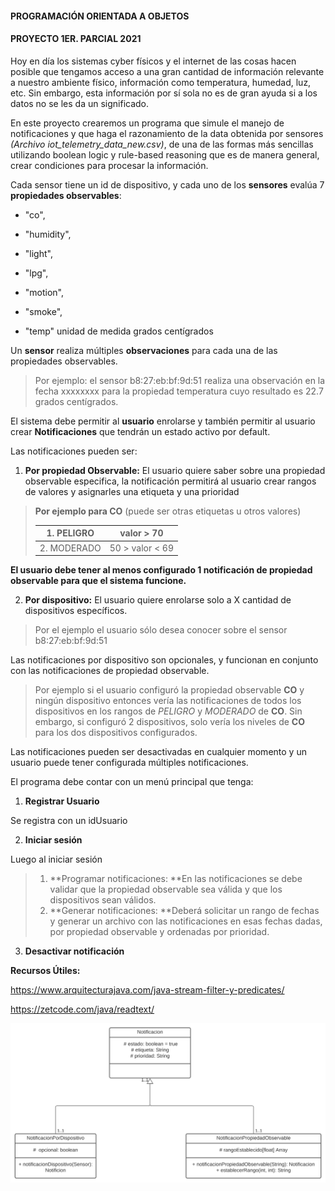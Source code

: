 #### PROGRAMACIÓN ORIENTADA A OBJETOS

#### PROYECTO 1ER. PARCIAL 2021

Hoy en día los sistemas cyber físicos y el internet de las cosas hacen posible que tengamos acceso a una gran cantidad de información relevante a nuestro ambiente físico, información como temperatura, humedad, luz, etc. Sin embargo, esta información por sí sola no es de gran ayuda si a los datos no se les da un significado. 

En este proyecto crearemos un programa que simule el manejo de notificaciones y que haga el razonamiento de la data obtenida por sensores *(Archivo iot_telemetry_data_new.csv)*, de una de las formas más sencillas utilizando boolean logic y rule-based reasoning que es de manera general, crear condiciones para procesar la información. 

Cada sensor tiene un id de dispositivo, y cada uno de los **sensores** evalúa 7  **propiedades observables**:

- "co",

- "humidity",

- "light",

- "lpg",

- "motion",

- "smoke",

- "temp" unidad de medida grados centígrados

Un **sensor** realiza múltiples **observaciones** para cada una de las propiedades observables.

> Por ejemplo: el sensor b8:27:eb:bf:9d:51 realiza una observación en la fecha xxxxxxxx para la propiedad temperatura cuyo resultado es 22.7 grados centígrados. 

El sistema debe permitir al **usuario** enrolarse y también permitir al usuario crear **Notificaciones** que tendrán un estado activo por default. 

Las notificaciones pueden ser:

1. **Por propiedad Observable:** El usuario quiere saber sobre una propiedad observable especifica, la notificación permitirá al usuario crear rangos de valores y asignarles una etiqueta y una prioridad

> **Por ejemplo para CO** (puede ser otras etiquetas u otros valores) 
>
> | 1. PELIGRO  | valor > 70      |
> | ----------- | --------------- |
> | 2. MODERADO | 50 > valor < 69 |

**El usuario debe tener al menos configurado 1 notificación de propiedad observable para que el sistema funcione.**

2. **Por dispositivo:**  El usuario quiere enrolarse solo a X cantidad de dispositivos específicos.

> Por el ejemplo el usuario sólo desea conocer sobre el sensor b8:27:eb:bf:9d:51

Las notificaciones por dispositivo son opcionales, y funcionan en conjunto con las notificaciones de propiedad observable.

> Por ejemplo si el usuario configuró la propiedad observable **CO** y ningún dispositivo entonces vería las notificaciones de todos los dispositivos en los rangos de *PELIGRO* y *MODERADO* de **CO**.  Sin embargo, si configuró 2 dispositivos, solo vería los niveles de **CO** para los dos dispositivos configurados.

Las notificaciones pueden ser desactivadas en cualquier momento y un usuario puede tener configurada múltiples notificaciones.  

El programa debe contar con un menú principal que tenga:

1. **Registrar Usuario**

Se registra con un idUsuario

2. **Iniciar sesión**

 Luego al iniciar sesión

> 1. **Programar notificaciones: **En las notificaciones se debe validar que la propiedad observable sea válida y que los dispositivos sean válidos.
> 2. **Generar notificaciones: **Deberá solicitar un rango de fechas y generar un archivo con las notificaciones en esas fechas dadas, por propiedad observable y ordenadas por prioridad.

3. **Desactivar notificación**

**Recursos Útiles:**

https://www.arquitecturajava.com/java-stream-filter-y-predicates/

https://zetcode.com/java/readtext/

![Notificaciones](images/Notificaciones.svg)